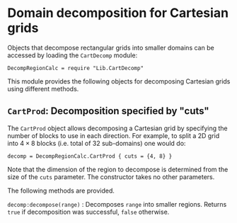 # Domain decomposition for Cartesian grids

Objects that decompose rectangular grids into smaller domains can be
accessed by loading the `CartDecomp` module:

~~~~~~~ {.lua}
DecompRegionCalc = require "Lib.CartDecomp"
~~~~~~~

This module provides the following objects for decomposing Cartesian
grids using different methods.

## `CartProd`: Decomposition specified by "cuts"

The `CartProd` object allows decomposing a Cartesian grid by
specifying the number of blocks to use in each direction. For example,
to split a 2D grid into $4\times 8$ blocks (i.e. total of 32
sub-domains) one would do:

~~~~~~~ {.lua}
decomp = DecompRegionCalc.CartProd { cuts = {4, 8} }
~~~~~~~

Note that the dimension of the region to decompose is determined from
the size of the `cuts` parameter. The constructor takes no other
parameters.

The following methods are provided.

`decomp:decompose(range)`
: Decomposes `range` into smaller regions. Returns `true` if
  decomposition was successful, `false` otherwise.

